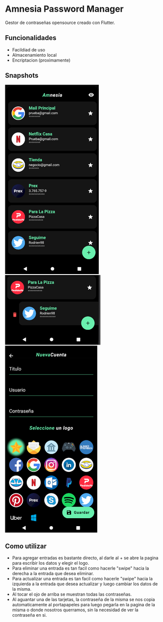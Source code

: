 # Amnesia Password Manager
Gestor de contraseñas opensource creado con Flutter. 

## Funcionalidades 
- Facildiad de uso
- Almacenamiento local
- Encriptacion (proximamente)

## Snapshots
<img src="/Snapshots/Ejemplo11.png">
<img src="/Snapshots/Ejemplo12.png">
<img src="/Snapshots/Ejemplo13.png">

## Como utilizar
- Para agregar entradas es bastante directo, al darle al + se abre la pagina para escribir los datos y elegir el logo.
- Para eliminar una entrada es tan facil como hacerle "swipe" hacia la derecha a la entrada que desea eliminar.
- Para actualizar una entrada es tan facil como hacerle "swipe" hacia la izquierda a la entrada que desea actualizar y luego cambiar los datos de la misma.
- Al tocar el ojo de arriba se muestran todas las contraseñas.
- Al aguantar una de las tarjetas, la contraseña de la misma se nos copia automaticamente al portapapeles para luego pegarla en la pagina de la misma o donde nosotros querramos, sin la necesidad de ver la contraseña en si.

<!-- 
## A actualizar/agregar/cambiar
- Armar pagina principal con autenticacion de contraseña 
- Add list tile on tap feedback
- Actualizar logo
- Agregar favoritos (bool en base de datos posiblemente) <-- ya se agrego como un integer, cuando vale 1 es que es fav
    Para cargar la lista con los favs primero utilizar instrucciones SQL (WHERE favorito = 1)

- Agregar un generador de contraseñas
- Agregar light theme (un color cremita quizas, con accentos blancos, mas profesional)
- Armar pagina principal con autenticacion de contraseña ()
- Agregar encriptacion de las contraseñas (https://pub.dev/packages/encrypt,https://pub.dev/packages/aes_crypt)
-->

<!-- 
COMANDOS UTILES
- Actualizar el icono de la app
    flutter pub run flutter_launcher_icons:main
- Crear el APK
    flutter build apk --split-per-abi (en la raiz del directorio)
-->